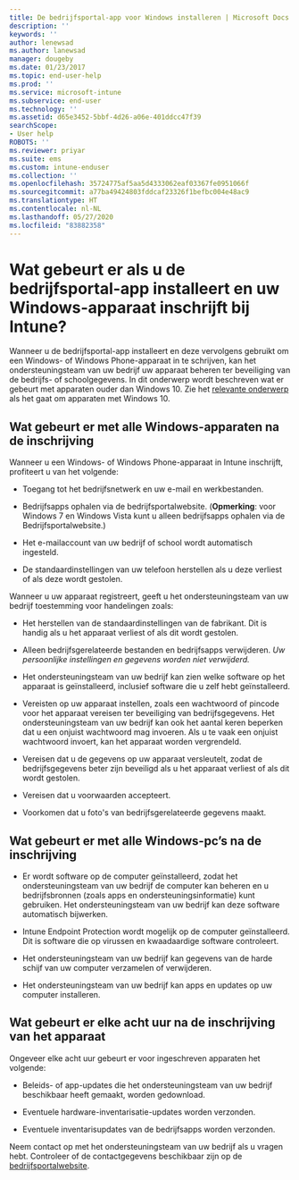 ```yaml
---
title: De bedrijfsportal-app voor Windows installeren | Microsoft Docs
description: ''
keywords: ''
author: lenewsad
ms.author: lanewsad
manager: dougeby
ms.date: 01/23/2017
ms.topic: end-user-help
ms.prod: ''
ms.service: microsoft-intune
ms.subservice: end-user
ms.technology: ''
ms.assetid: d65e3452-5bbf-4d26-a06e-401ddcc47f39
searchScope:
- User help
ROBOTS: ''
ms.reviewer: priyar
ms.suite: ems
ms.custom: intune-enduser
ms.collection: ''
ms.openlocfilehash: 35724775af5aa5d4333062eaf03367fe0951066f
ms.sourcegitcommit: a77ba49424803fddcaf23326f1befbc004e48ac9
ms.translationtype: HT
ms.contentlocale: nl-NL
ms.lasthandoff: 05/27/2020
ms.locfileid: "83882358"
---
```

# <a name="what-happens-if-you-install-the-company-portal-app-and-enroll-your-windows-device-in-intune"></a>Wat gebeurt er als u de bedrijfsportal-app installeert en uw Windows-apparaat inschrijft bij Intune?

Wanneer u de bedrijfsportal-app installeert en deze vervolgens gebruikt om een Windows- of Windows Phone-apparaat in te schrijven, kan het ondersteuningsteam van uw bedrijf uw apparaat beheren ter beveiliging van de bedrijfs- of schoolgegevens. In dit onderwerp wordt beschreven wat er gebeurt met apparaten ouder dan Windows 10. Zie het [relevante onderwerp](about-cp-app-for-windows-10.md) als het gaat om apparaten met Windows 10.  

## <a name="what-happens-to-all-windows-devices-after-enrollment"></a>Wat gebeurt er met alle Windows-apparaten na de inschrijving
Wanneer u een Windows- of Windows Phone-apparaat in Intune inschrijft, profiteert u van het volgende:

- Toegang tot het bedrijfsnetwerk en uw e-mail en werkbestanden.

- Bedrijfsapps ophalen via de bedrijfsportalwebsite. (__Opmerking__: voor Windows 7 en Windows Vista kunt u alleen bedrijfsapps ophalen via de Bedrijfsportalwebsite.)

- Het e-mailaccount van uw bedrijf of school wordt automatisch ingesteld.

- De standaardinstellingen van uw telefoon herstellen als u deze verliest of als deze wordt gestolen.

Wanneer u uw apparaat registreert, geeft u het ondersteuningsteam van uw bedrijf toestemming voor handelingen zoals:

- Het herstellen van de standaardinstellingen van de fabrikant. Dit is handig als u het apparaat verliest of als dit wordt gestolen.

- Alleen bedrijfsgerelateerde bestanden en bedrijfsapps verwijderen. *Uw persoonlijke instellingen en gegevens worden niet verwijderd.*

- Het ondersteuningsteam van uw bedrijf kan zien welke software op het apparaat is geïnstalleerd, inclusief software die u zelf hebt geïnstalleerd.

- Vereisten op uw apparaat instellen, zoals een wachtwoord of pincode voor het apparaat vereisen ter beveiliging van bedrijfsgegevens. Het ondersteuningsteam van uw bedrijf kan ook het aantal keren beperken dat u een onjuist wachtwoord mag invoeren. Als u te vaak een onjuist wachtwoord invoert, kan het apparaat worden vergrendeld.

- Vereisen dat u de gegevens op uw apparaat versleutelt, zodat de bedrijfsgegevens beter zijn beveiligd als u het apparaat verliest of als dit wordt gestolen.

- Vereisen dat u voorwaarden accepteert.

- Voorkomen dat u foto's van bedrijfsgerelateerde gegevens maakt.

## <a name="what-happens-to-all-windows-pcs-after-enrollment"></a>Wat gebeurt er met alle Windows-pc’s na de inschrijving

- Er wordt software op de computer geïnstalleerd, zodat het ondersteuningsteam van uw bedrijf de computer kan beheren en u bedrijfsbronnen (zoals apps en ondersteuningsinformatie) kunt gebruiken. Het ondersteuningsteam van uw bedrijf kan deze software automatisch bijwerken.

- Intune Endpoint Protection wordt mogelijk op de computer geïnstalleerd. Dit is software die op virussen en kwaadaardige software controleert.

- Het ondersteuningsteam van uw bedrijf kan gegevens van de harde schijf van uw computer verzamelen of verwijderen.

- Het ondersteuningsteam van uw bedrijf kan apps en updates op uw computer installeren.

## <a name="what-happens-every-eight-hours-after-device-enrollment"></a>Wat gebeurt er elke acht uur na de inschrijving van het apparaat

Ongeveer elke acht uur gebeurt er voor ingeschreven apparaten het volgende:

- Beleids- of app-updates die het ondersteuningsteam van uw bedrijf beschikbaar heeft gemaakt, worden gedownload.

- Eventuele hardware-inventarisatie-updates worden verzonden.

- Eventuele inventarisupdates van de bedrijfsapps worden verzonden.

Neem contact op met het ondersteuningsteam van uw bedrijf als u vragen hebt. Controleer of de contactgegevens beschikbaar zijn op de [bedrijfsportalwebsite](https://go.microsoft.com/fwlink/?linkid=2010980).
